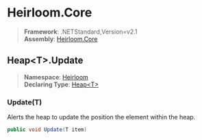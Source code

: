 # Heirloom.Core

> **Framework**: .NETStandard,Version=v2.1  
> **Assembly**: [Heirloom.Core][0]  

## Heap\<T>.Update

> **Namespace**: [Heirloom][0]  
> **Declaring Type**: [Heap\<T>][1]  

### Update(T)

Alerts the heap to update the position the element within the heap.

```cs
public void Update(T item)
```

[0]: ../../../Heirloom.Core.md
[1]: ../Heap[T].md
